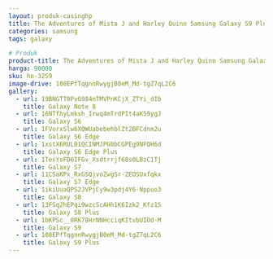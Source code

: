 ```yaml
---
layout: produk-casinghp
title: The Adventures of Mista J and Harley Quinn Samsung Galaxy S9 Plus Case
categories: samsung
tags: galaxy

# Produk
product-title: The Adventures of Mista J and Harley Quinn Samsung Galaxy S9 Plus Case
harga: 90000
sku: hn-3259
image-drive: 108EPfTqgnnRwygjB0eM_Md-tgZ7qL2C6
gallery:
  - url: 19BNGTT0PvG984nTMVPnKCjX_ZTYi_dIb
    title: Galaxy Note 8
  - url: 16NTfhyLmksh_Irwq4mTrdPIt4aK59ygJ
    title: Galaxy S6
  - url: 1FVorxSlw6XQWUabebehblZt2BFCdnm2u
    title: Galaxy S6 Edge
  - url: 1xstX6RUL01QCINMJPG0bCGPEg9NFQH6d
    title: Galaxy S6 Edge Plus
  - url: 1TesYsFD6IFGv_Xsdtrrjf68s0LBzC1Tj
    title: Galaxy S7
  - url: 11CSaKPx_RxGSQjvoZwgSr-ZEOSUxfqkx
    title: Galaxy S7 Edge
  - url: 1ikiUuaQPS2JVPjCy9w3pdj4Y6-Nppuo3
    title: Galaxy S8
  - url: 13FSq2hEPqi9wzcScAHh1K6Izk2_Kfz1S
    title: Galaxy S8 Plus
  - url: 1bKPSc__0RK78HrNNHcciqKItvbUIOd-M
    title: Galaxy S9
  - url: 108EPfTqgnnRwygjB0eM_Md-tgZ7qL2C6
    title: Galaxy S9 Plus
---
```

